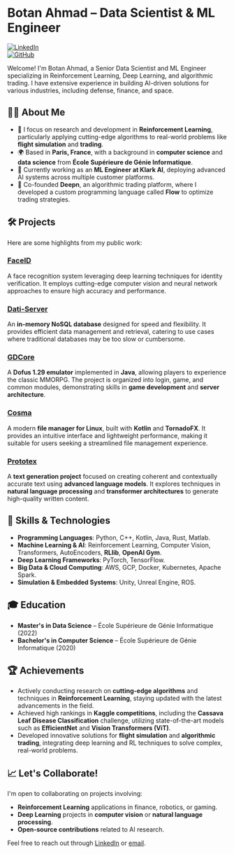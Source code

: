 # Botan Ahmad – Data Scientist & ML Engineer  
[![LinkedIn](https://img.shields.io/badge/LinkedIn-Botan%20Ahmad-blue)](https://www.linkedin.com/in/botan-amd/)  
[![GitHub](https://img.shields.io/badge/GitHub-BotanAtomic-black)](https://github.com/BotanAtomic/)  

Welcome! I'm Botan Ahmad, a Senior Data Scientist and ML Engineer specializing in Reinforcement Learning, Deep Learning, and algorithmic trading. I have extensive experience in building AI-driven solutions for various industries, including defense, finance, and space.

## 👨‍💻 About Me
- 🔬 I focus on research and development in **Reinforcement Learning**, particularly applying cutting-edge algorithms to real-world problems like **flight simulation** and **trading**.
- 🌍 Based in **Paris, France**, with a background in **computer science** and **data science** from **École Supérieure de Génie Informatique**.
- 🏢 Currently working as an **ML Engineer at Klark AI**, deploying advanced AI systems across multiple customer platforms.
- 🚀 Co-founded **Deepn**, an algorithmic trading platform, where I developed a custom programming language called **Flow** to optimize trading strategies.

## 🛠️ Projects
Here are some highlights from my public work:

### [FaceID](https://github.com/BotanAtomic/FaceID)
A face recognition system leveraging deep learning techniques for identity verification. It employs cutting-edge computer vision and neural network approaches to ensure high accuracy and performance.

### [Dati-Server](https://github.com/BotanAtomic/Dati-Server)
An **in-memory NoSQL database** designed for speed and flexibility. It provides efficient data management and retrieval, catering to use cases where traditional databases may be too slow or cumbersome.

### [GDCore](https://github.com/BotanAtomic/GDCore)
A **Dofus 1.29 emulator** implemented in **Java**, allowing players to experience the classic MMORPG. The project is organized into login, game, and common modules, demonstrating skills in **game development** and **server architecture**.

### [Cosma](https://github.com/BotanAtomic/Cosma)
A modern **file manager for Linux**, built with **Kotlin** and **TornadoFX**. It provides an intuitive interface and lightweight performance, making it suitable for users seeking a streamlined file management experience.

### [Prototex](https://github.com/BotanAtomic/Prototex)
A **text generation project** focused on creating coherent and contextually accurate text using **advanced language models**. It explores techniques in **natural language processing** and **transformer architectures** to generate high-quality written content.

## 🧠 Skills & Technologies
- **Programming Languages**: Python, C++, Kotlin, Java, Rust, Matlab.
- **Machine Learning & AI**: Reinforcement Learning, Computer Vision, Transformers, AutoEncoders, **RLlib**, **OpenAI Gym**.
- **Deep Learning Frameworks**: PyTorch, TensorFlow.
- **Big Data & Cloud Computing**: AWS, GCP, Docker, Kubernetes, Apache Spark.
- **Simulation & Embedded Systems**: Unity, Unreal Engine, ROS.

## 🎓 Education
- **Master's in Data Science** – École Supérieure de Génie Informatique (2022)
- **Bachelor's in Computer Science** – École Supérieure de Génie Informatique (2020)

## 🏆 Achievements
- Actively conducting research on **cutting-edge algorithms** and techniques in **Reinforcement Learning**, staying updated with the latest advancements in the field.
- Achieved high rankings in **Kaggle competitions**, including the **Cassava Leaf Disease Classification** challenge, utilizing state-of-the-art models such as **EfficientNet** and **Vision Transformers (ViT)**.
- Developed innovative solutions for **flight simulation** and **algorithmic trading**, integrating deep learning and RL techniques to solve complex, real-world problems.

## 📈 Let's Collaborate!
I'm open to collaborating on projects involving:
- **Reinforcement Learning** applications in finance, robotics, or gaming.
- **Deep Learning** projects in **computer vision** or **natural language processing**.
- **Open-source contributions** related to AI research.

Feel free to reach out through [LinkedIn](https://www.linkedin.com/in/botan-amd/) or [email](mailto:contact@botan.dev).

